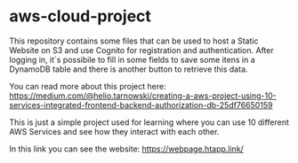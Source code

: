 # aws-cloud-project

This repository contains some files that can be used to host a Static Website on S3 and use Cognito for registration and authentication. 
After logging in, it´s possibile to fill in some fields to save some itens in a DynamoDB table and there is another button to retrieve this data.

You can read more about this project here: https://medium.com/@helio.tarnowski/creating-a-aws-project-using-10-services-integrated-frontend-backend-authorization-db-25df76650159

This is just a simple project used for learning where you can use 10 different AWS Services and see how they interact with each other. 

In this link you can see the website: https://webpage.htapp.link/
